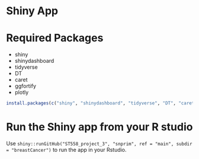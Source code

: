 Shiny App
================

# Required Packages

  - shiny
  - shinydashboard
  - tidyverse
  - DT
  - caret
  - ggfortify
  - plotly

<!-- end list -->

``` r
install.packages(c("shiny", "shinydashboard", "tidyverse", "DT", "caret", "ggfortify", "plotly"))
```

# Run the Shiny app from your R studio

Use `shiny::runGitHub("ST558_project_3", "snprim", ref = "main", subdir
= "breastCancer")` to run the app in your Rstudio.
